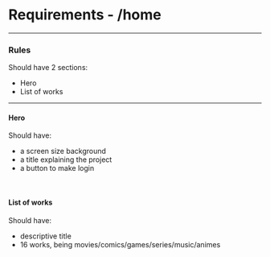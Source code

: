 # Requirements - /home

---

### Rules

Should have 2 sections:

- Hero
- List of works

---

#### Hero

Should have:

- a screen size background
- a title explaining the project
- a button to make login

<br>

#### List of works

Should have:

- descriptive title
- 16 works, being movies/comics/games/series/music/animes
